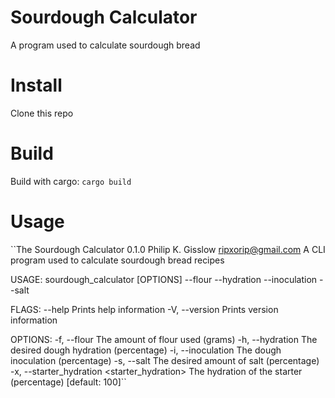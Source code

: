 # Sourdough Calculator
A program used to calculate sourdough bread

# Install
Clone this repo

# Build
Build with cargo: `cargo build`

# Usage
``The Sourdough Calculator 0.1.0
Philip K. Gisslow <ripxorip@gmail.com>
A CLI program used to calculate sourdough bread recipes

USAGE:
    sourdough_calculator [OPTIONS] --flour <flour> --hydration <hydration> --inoculation <inoculation> --salt <salt>

FLAGS:
        --help       Prints help information
    -V, --version    Prints version information

OPTIONS:
    -f, --flour <flour>                            The amount of flour used (grams)
    -h, --hydration <hydration>                    The desired dough hydration (percentage)
    -i, --inoculation <inoculation>                The dough inoculation (percentage)
    -s, --salt <salt>                              The desired amount of salt (percentage)
    -x, --starter_hydration <starter_hydration>    The hydration of the starter (percentage) [default: 100]``
